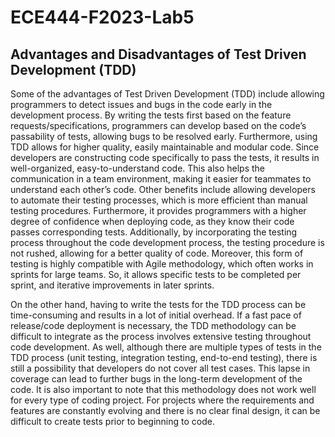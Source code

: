 # ECE444-F2023-Lab5

## Advantages and Disadvantages of Test Driven Development (TDD)

Some of the advantages of Test Driven Development (TDD) include allowing programmers to detect issues and bugs in the code early in the development process. By writing the tests first based on the feature requests/specifications, programmers can develop based on the code’s passability of tests, allowing bugs to be resolved early. Furthermore, using TDD allows for higher quality, easily maintainable and modular code. Since developers are constructing code specifically to pass the tests, it results in well-organized, easy-to-understand code. This also helps the communication in a team environment, making it easier for teammates to understand each other’s code. Other benefits include allowing developers to automate their testing processes, which is more efficient than manual testing procedures. Furthermore, it provides programmers with a higher degree of confidence when deploying code, as they know their code passes corresponding tests. Additionally, by incorporating the testing process throughout the code development process, the testing procedure is not rushed, allowing for a better quality of code. Moreover, this form of testing is highly compatible with Agile methodology, which often works in sprints for large teams. So, it allows specific tests to be completed per sprint, and iterative improvements in later sprints. 

On the other hand, having to write the tests for the TDD process can be time-consuming and results in a lot of initial overhead. If a fast pace of release/code deployment is necessary, the TDD methodology can be difficult to integrate as the process involves extensive testing throughout code development. As well, although there are multiple types of tests in the TDD process (unit testing, integration testing, end-to-end testing), there is still a possibility that developers do not cover all test cases. This lapse in coverage can lead to further bugs in the long-term development of the code. It is also important to note that this methodology does not work well for every type of coding project. For projects where the requirements and features are constantly evolving and there is no clear final design, it can be difficult to create tests prior to beginning to code.
